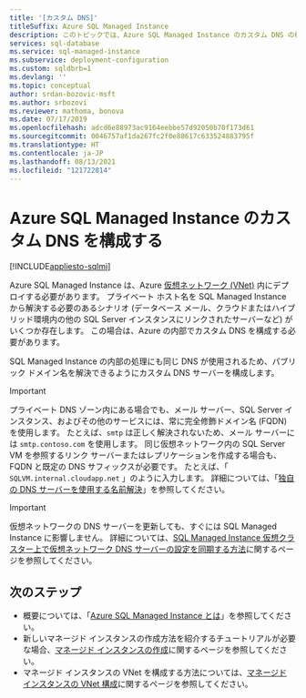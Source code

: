 ```yaml
---
title: '[カスタム DNS]'
titleSuffix: Azure SQL Managed Instance
description: このトピックでは、Azure SQL Managed Instance のカスタム DNS の構成オプションについて説明します。
services: sql-database
ms.service: sql-managed-instance
ms.subservice: deployment-configuration
ms.custom: sqldbrb=1
ms.devlang: ''
ms.topic: conceptual
author: srdan-bozovic-msft
ms.author: srbozovi
ms.reviewer: mathoma, bonova
ms.date: 07/17/2019
ms.openlocfilehash: adcd6e88973ac9164eebbe57d92050b70f173d61
ms.sourcegitcommit: 0046757af1da267fc2f0e88617c633524883795f
ms.translationtype: HT
ms.contentlocale: ja-JP
ms.lasthandoff: 08/13/2021
ms.locfileid: "121722814"
---
```

# <a name="configure-a-custom-dns-for-azure-sql-managed-instance"></a>Azure SQL Managed Instance のカスタム DNS を構成する
[!INCLUDE[appliesto-sqlmi](../includes/appliesto-sqlmi.md)]

Azure SQL Managed Instance は、Azure [仮想ネットワーク (VNet)](../../virtual-network/virtual-networks-overview.md) 内にデプロイする必要があります。 プライベート ホスト名を SQL Managed Instance から解決する必要のあるシナリオ (データベース メール、クラウドまたはハイブリッド環境内の他の SQL Server インスタンスにリンクされたサーバーなど) がいくつか存在します。 この場合は、Azure の内部でカスタム DNS を構成する必要があります。 

SQL Managed Instance の内部の処理にも同じ DNS が使用されるため、パブリック ドメイン名を解決できるようにカスタム DNS サーバーを構成します。

> [!IMPORTANT]
> プライベート DNS ゾーン内にある場合でも、メール サーバー、SQL Server インスタンス、およびその他のサービスには、常に完全修飾ドメイン名 (FQDN) を使用します。 たとえば、`smtp` は正しく解決されないため、メール サーバーには `smtp.contoso.com` を使用します。 同じ仮想ネットワーク内の SQL Server VM を参照するリンク サーバーまたはレプリケーションを作成する場合も、FQDN と既定の DNS サフィックスが必要です。 たとえば、「 `SQLVM.internal.cloudapp.net` 」のように入力します。 詳細については、「[独自の DNS サーバーを使用する名前解決](../../virtual-network/virtual-networks-name-resolution-for-vms-and-role-instances.md#name-resolution-that-uses-your-own-dns-server)」を参照してください。

> [!IMPORTANT]
> 仮想ネットワークの DNS サーバーを更新しても、すぐには SQL Managed Instance に影響しません。 詳細については、[SQL Managed Instance 仮想クラスター上で仮想ネットワーク DNS サーバーの設定を同期する方法](synchronize-vnet-dns-servers-setting-on-virtual-cluster.md)に関するページを参照してください。

## <a name="next-steps"></a>次のステップ

- 概要については、「[Azure SQL Managed Instance とは](sql-managed-instance-paas-overview.md)」を参照してください。
- 新しいマネージド インスタンスの作成方法を紹介するチュートリアルが必要な場合、[マネージド インスタンスの作成](instance-create-quickstart.md)に関するページを参照してください。
- マネージド インスタンスの VNet を構成する方法については、[マネージド インスタンスの VNet 構成](connectivity-architecture-overview.md)に関するページを参照してください。
